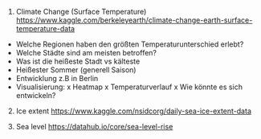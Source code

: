 1. Climate Change (Surface Temperature)
https://www.kaggle.com/berkeleyearth/climate-change-earth-surface-temperature-data

- Welche Regionen haben den größten Temperaturunterschied erlebt?
- Welche Städte sind am meisten betroffen?
- Was ist die heißeste Stadt vs kälteste
- Heißester Sommer (generell Saison)
- Entwicklung z.B in Berlin
- Visualisierung: x Heatmap
                  x Temperaturverlauf
                  x Wie könnte es sich entwickeln?
                  
2. Ice extent
https://www.kaggle.com/nsidcorg/daily-sea-ice-extent-data

3. Sea level
https://datahub.io/core/sea-level-rise
